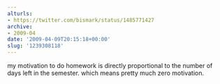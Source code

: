 ```yaml
---
alturls:
- https://twitter.com/bismark/status/1485771427
archive:
- 2009-04
date: '2009-04-09T20:15:18+00:00'
slug: '1239308118'
---
```


my motivation to do homework is directly proportional to the number of days left in the semester. which means pretty much zero motivation.

